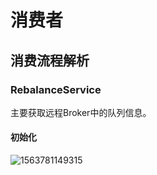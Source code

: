 

# 消费者

## 消费流程解析

### RebalanceService

主要获取远程Broker中的队列信息。

#### 初始化

![1563781149315](D:\github\MyHome\文章\框架篇\023_rocketmq\源码实战\message.assets\1563781149315.png)

